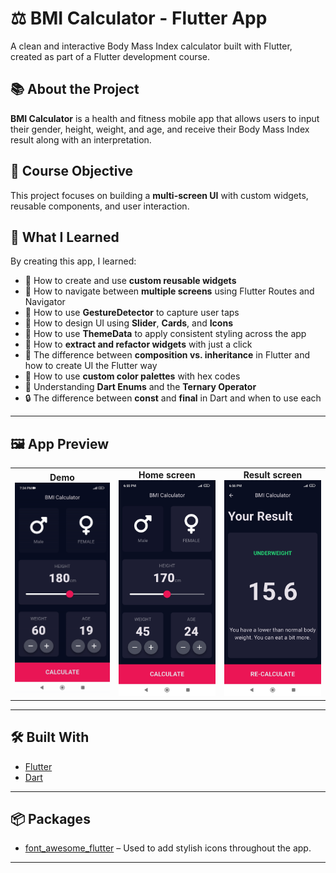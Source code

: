 # ⚖️ BMI Calculator - Flutter App

A clean and interactive Body Mass Index calculator built with Flutter, created as part of a Flutter development course.

## 📚 About the Project

**BMI Calculator** is a health and fitness mobile app that allows users to input their gender, height, weight, and age, and receive their Body Mass Index result along with an interpretation.

## 🎯 Course Objective

This project focuses on building a **multi-screen UI** with custom widgets, reusable components, and user interaction.

## 🚀 What I Learned

By creating this app, I learned:

- 🧱 How to create and use **custom reusable widgets**
- 🧭 How to navigate between **multiple screens** using Flutter Routes and Navigator
- 🎯 How to use **GestureDetector** to capture user taps
- 🎨 How to design UI using **Slider**, **Cards**, and **Icons**
- 🔲 How to use **ThemeData** to apply consistent styling across the app
- 🧩 How to **extract and refactor widgets** with just a click
- 🧬 The difference between **composition vs. inheritance** in Flutter and how to create UI the Flutter way
- 🌈 How to use **custom color palettes** with hex codes
- 📐 Understanding **Dart Enums** and the **Ternary Operator**
- 🔒 The difference between **const** and **final** in Dart and when to use each

---

## 🖼️ App Preview
<table>
  <tr>
    <td align="center"><strong>Demo</strong><br><img src="documentation/gifs/demo.gif" width="250"/></td>
    <td align="center"><strong>Home screen</strong><br><img src="documentation/screenshots/home_screen.jpg" width="250"/></td>
    <td align="center"><strong>Result screen</strong><br><img src="documentation/screenshots/result_screen.jpg" width="250"/></td>
  </tr>
</table>

---

## 🛠️ Built With

- [Flutter](https://flutter.dev/)
- [Dart](https://dart.dev/)

---

## 📦 Packages

- [font_awesome_flutter](https://pub.dev/packages/font_awesome_flutter) – Used to add stylish icons throughout the app.

---
